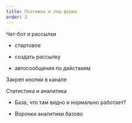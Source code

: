 ```yaml
---
title: Платежки и лид-форма
order: 2
---
```


Чат-бот и рассылки

-  стартовое

-  создать рассылку

-  автосообщения по действиям

Закреп кнопки в канале



Статистика и аналитика

-  База, что там видно и нормально работает?

-  Воронки аналитики базово